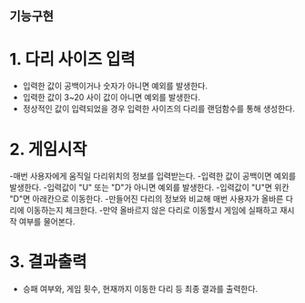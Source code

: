 ## 기능구현

#  1. 다리 사이즈 입력
- 입력한 값이 공백이거나 숫자가 아니면 예외를 발생한다.
- 입력한 값이 3~20 사이 값이 아니면 예외를 발생한다.
- 정상적인 값이 입력되었을 경우 입력한 사이즈의 다리를  랜덤함수를 통해 생성한다.

# 2. 게임시작
-매번 사용자에게 움직일 다리위치의 정보를 입력받는다.
-입력한 값이 공백이면 예외를 발생한다.
-입력값이 "U" 또는 "D"가 아니면 예외를 발생한다.
-입력값이 "U"면 위칸 "D"면 아래칸으로 이동한다.
-만들어진 다리의 정보와 비교해 매번 사용자가 올바른 다리에 이동하는지 체크한다.
-만약 올바르지 않은 다리로 이동할시 게임에 실패하고 재시작 여부를 물어본다.

# 3. 결과출력
- 승패 여부와, 게임 횟수, 현재까지 이동한 다리 등 최종 결과를 출력한다.

